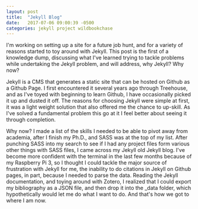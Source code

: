 ```yaml
---
layout: post
title:  "Jekyll Blog"
date:   2017-07-06 09:00:39 -0500
categories: jekyll project wildbookchase
---
```

I'm working on setting up a site for a future job hunt, and for a variety of reasons started to toy around with Jekyll. This post is the first of a knowledge dump, discussing what I've learned trying to tackle problems while undertaking the Jekyll problem, and will address, why Jekyll? Why now?

Jekyll is a CMS that generates a static site that can be hosted on Github as a Github Page. I first encountered it several years ago through Treehouse, and as I've toyed with beginning to learn Github, I have occasionally picked it up and dusted it off. The reasons for choosing Jekyll were simple at first, it was a light weight solution that also offered me the chance to up-skill. As I've solved a fundamental problem this go at it I feel better about seeing it through completion.

Why now? I made a list of the skills I needed to be able to pivot away from academia, after I finish my Ph.D., and SASS was at the top of my list. After punching SASS into my search to see if I had any project files form various other things with SASS files, I came across my Jekyll old Jekyll blog. I've become more confident with the terminal in the last few months because of my Raspberry Pi 3, so I thought I could tackle the major source of frustration with Jekyll for me, the inability to do citations in Jekyll on Github pages, in part, because I needed to parse the data. Reading the Jekyll documentation, and toying around with Zotero, I realized that I could export my bibliography as a JSON file, and then drop it into the _data folder, which hypothetically would let me do what I want to do. And that's how we got to where I am now.
